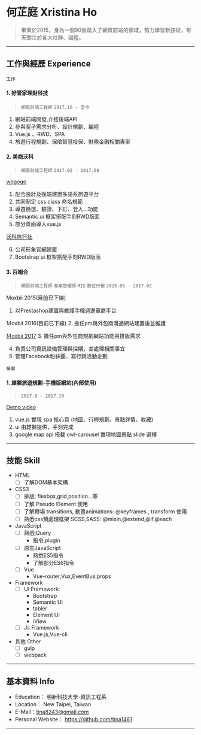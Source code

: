 # 何芷庭 Xristina Ho 

> 畢業於2015，身為一個90後踏入了網頁前端的領域，努力學習新技術，每天關注於各大社群、論壇。

***

## 工作與經歷 Experience

`工作`

#### 1. 好管家理財科技 
> `網頁前端工程師`
`2017.10 - 至今`

1. 網站前端開發,介接後端API
2. 參與案子需求分析、設計規劃、編程
3. Vue.js 、RWD、SPA
4. 旅遊行程規劃、保險智慧投保、財務金融相關專案

#### 2. 美商沃科 
> `網頁前端工程師` 
`2017.02 - 2017.08`

[wogogo](https://www.wogogo.com/ "wogogo 導遊媒合平台") 

1. 配合設計及後端建置多語系旅遊平台
2. 共同制定 css class 命名規範
3. 導遊篩選、驗證、下訂、登入...功能
4. Semantic ui 框架搭配手刻RWD版面
5. 部分頁面導入vue.js

[沃科旅行社](http://www.hawktravel.com.tw "沃科國際旅行社")

6. 公司形象官網建置 
7. Bootstrap ui 框架搭配手刻RWD版面

#### 3. 百翊合 
> `網頁前端工程師` `專案管理師` `MIS` `數位行銷`
`2015.05 - 2017.02`

Moxbii 2015(目前已下線)
1. 以Prestashop建置與維護手機週邊電商平台

Ｍoxbii 2016(目前已下線)
2. 擔任pm與外包商溝通網站建置後並維護

[Ｍoxbii 2017](https://www.moxbii.com.tw/ "moxbii 2017 電商平台")
3. 擔任pm與外包商規劃網站功能與排版需求

4. 負責公司資訊設備管理與採購，並處理相關事宜
5. 管理Facebook粉絲團、寫行銷活動企劃

`接案`

#### 1. 雄獅旅遊規劃-手機版網站(內部使用)
> `2017.9 - 2017.10`

[Demo video](https://vimeo.com/281414463)

1. vue.js 實現 spa 核心頁 (地圖、行程規劃、景點詳情、收藏)
2. ui 由雄獅提供，手刻完成
3. google map api 搭載 owl-carousel 實現地圖景點 slide 選擇

***

## 技能 Skill

* HTML
    - [ ] 了解DOM基本架構
* CSS3
    - [ ] 排版: flexbox,grid,position...等
    - [ ] 了解  Pseudo Element 使用
    - [ ] 了解轉場 transitions, 動畫animations: @keyframes , transform 使用
    - [ ] 熟悉css預處理框架 SCSS,SASS: @mixin,@extend,@if,@each
* JavaScript
    - [ ] 熟悉jQuery
        * 指令,plugin
    - [ ] 原生JavaScript
        * 熟悉ES5指令
        * 了解部分ES6指令
    - [ ] Vue
        * Vue-router,Vux,EventBus,props
* Framework
    - [ ] UI Framework:
        * Bootstrap
        * Semantic UI
        * tabler
        * Element UI
        * iView
    - [ ] Js Framework
        * Vue.js,Vue-cli
* 其他 Other
    - [ ] gulp
    - [ ] webpack

***

## 基本資料 Info

* Education： 明新科技大學-資訊工程系
* Location： New Taipei, Taiwan
* E-Mail：tina8243@gmail.com
* Personal Website： https://github.com/tina1461

***





